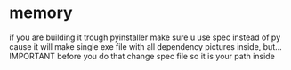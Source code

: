 # memory
if you are building it trough pyinstaller make sure u use spec instead of py cause it will make single exe file with all dependency pictures inside, but...
IMPORTANT before you do that change spec file so it is your path inside

